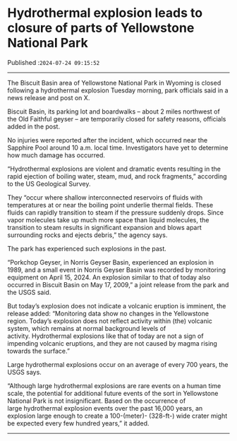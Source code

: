 # Hydrothermal explosion leads to closure of parts of Yellowstone National Park

Published :`2024-07-24 09:15:52`

---

The Biscuit Basin area of Yellowstone National Park in Wyoming is closed following a hydrothermal explosion Tuesday morning, park officials said in a news release and post on X.

Biscuit Basin, its parking lot and boardwalks – about 2 miles northwest of the Old Faithful geyser – are temporarily closed for safety reasons, officials added in the post.

No injuries were reported after the incident, which occurred near the Sapphire Pool around 10 a.m. local time. Investigators have yet to determine how much damage has occurred.

“Hydrothermal explosions are violent and dramatic events resulting in the rapid ejection of boiling water, steam, mud, and rock fragments,” according to the US Geological Survey.

They “occur where shallow interconnected reservoirs of fluids with temperatures at or near the boiling point underlie thermal fields. These fluids can rapidly transition to steam if the pressure suddenly drops. Since vapor molecules take up much more space than liquid molecules, the transition to steam results in significant expansion and blows apart surrounding rocks and ejects debris,” the agency says.

The park has experienced such explosions in the past.

“Porkchop Geyser, in Norris Geyser Basin, experienced an explosion in 1989, and a small event in Norris Geyser Basin was recorded by monitoring equipment on April 15, 2024. An explosion similar to that of today also occurred in Biscuit Basin on May 17, 2009,” a joint release from the park and the USGS said.

But today’s explosion does not indicate a volcanic eruption is imminent, the release added: “Monitoring data show no changes in the Yellowstone region. Today’s explosion does not reflect activity within (the) volcanic system, which remains at normal background levels of activity. Hydrothermal explosions like that of today are not a sign of impending volcanic eruptions, and they are not caused by magma rising towards the surface.”

Large hydrothermal explosions occur on an average of every 700 years, the USGS says.

“Although large hydrothermal explosions are rare events on a human time scale, the potential for additional future events of the sort in Yellowstone National Park is not insignificant. Based on the occurrence of large hydrothermal explosion events over the past 16,000 years, an explosion large enough to create a 100-(meter)- (328-ft-) wide crater might be expected every few hundred years,” it added.

---

